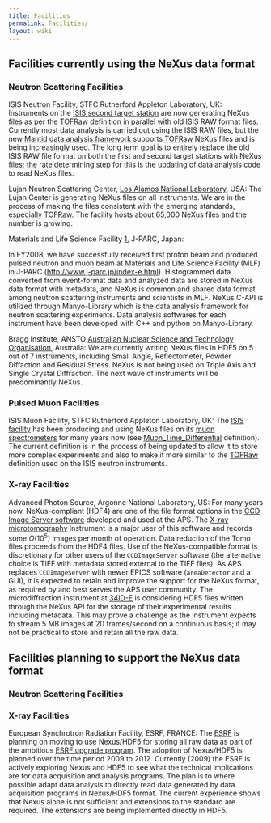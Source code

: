 ```yaml
---
title: Facilities
permalink: Facilities/
layout: wiki
---
```


Facilities currently using the NeXus data format
------------------------------------------------

### Neutron Scattering Facilities

ISIS Neutron Facility, STFC Rutherford Appleton Laboratory, UK: Instruments on the [ISIS second target station](http://ts-2.isis.rl.ac.uk/) are now generating NeXus files as per the [TOFRaw](TOFRaw "wikilink") definition in parallel with old ISIS RAW format files. Currently most data analysis is carried out using the ISIS RAW files, but the new [Mantid data analysis framework](http://www.mantidproject.org/) supports [TOFRaw](TOFRaw "wikilink") NeXus files and is being increasingly used. The long term goal is to entirely replace the old ISIS RAW file format on both the first and second target stations with NeXus files; the rate determining step for this is the updating of data analysis code to read NeXus files.  

<!-- -->

Lujan Neutron Scattering Center, [Los Alamos National Laboratory](http://lansce.lanl.gov/lujan), USA: The Lujan Center is generating NeXus files on all instruments. We are in the process of making the files consistent with the emerging standards, especially [TOFRaw](TOFRaw "wikilink"). The facility hosts about 65,000 NeXus files and the number is growing.  

<!-- -->

Materials and Life Science Facility [1](http://www.j-parc.jp/index-e.html), J-PARC, Japan:  

In FY2008, we have successfully received first proton beam and produced
pulsed neutron and muon beam at Materials and Life Science Facility
(MLF) in J-PARC (http://www.j-parc.jp/index-e.html). Histogrammed data
converted from event-format data and analyzed data are stored in NeXus
data format with metadata, and NeXus is common and shared data format
among neutron scattering instruments and scientists in MLF. NeXus C-API
is utilized through Manyo-Library which is the data analysis framework
for neutron scattering experiments. Data analysis softwares for each
instrument have been developed with C++ and python on Manyo-Library.

Bragg Institute, ANSTO [Australian Nuclear Science and Technology Organisation](http://www.ansto.gov.au/research/bragg_institute), Australia: We are currently writing NeXus files in HDF5 on 5 out of 7 instruments, including Small Angle, Reflectometer, Powder Diffaction and Residual Stress. NeXus is not being used on Triple Axis and Single Crystal Diffraction. The next wave of instruments will be predominantly NeXus.  

### Pulsed Muon Facilities

ISIS Muon Facility, STFC Rutherford Appleton Laboratory, UK: The [ISIS facility](http://www.isis.rl.ac.uk/) has been producing and using NeXus files on its [muon spectrometers](http://www.isis.rl.ac.uk/muons/) for many years now (see [Muon\_Time\_Differential](Muon_Time_Differential "wikilink") definition). The current definition is in the process of being updated to allow it to store more complex experiments and also to make it more similar to the [TOFRaw](TOFRaw "wikilink") definition used on the ISIS neutron instruments.  

### X-ray Facilities

Advanced Photon Source, Argonne National Laboratory, US: For many years now, NeXus-compliant (HDF4) are one of the file format options in the [CCD Image Server software](http://www.aps.anl.gov/bcda/dataAcq/) developed and used at the APS. The [X-ray microtomography](http://www.aps.anl.gov/Xray_Science_Division/Xray_Microscopy_and_Imaging/Science_and_Research/Techniques/Tomography) instrument is a major user of this software and records some *O*(10<sup>5</sup>) images per month of operation. Data reduction of the Tomo files proceeds from the HDF4 files. Use of the NeXus-compatible format is discretionary for other users of the `CCDImageServer` software (the alternative choice is TIFF with metadata stored external to the TIFF files). As APS replaces `CCDImageServer` with newer EPICS software (`areaDetector` and a GUI), it is expected to retain and improve the support for the NeXus format, as required by and best serves the APS user community. The microdiffraction instrument at [34ID-E](http://www.aps.anl.gov/Sectors/33_34/microdiff/) is considering HDF5 files written through the NeXus API for the storage of their experimental results including metadata. This may prove a challenge as the instrument expects to stream 5 MB images at 20 frames/second on a continuous basis; it may not be practical to store and retain all the raw data.  

Facilities planning to support the NeXus data format
----------------------------------------------------

### Neutron Scattering Facilities

### X-ray Facilities

European Synchrotron Radiation Facility, ESRF, FRANCE: The [ESRF](http://www.esrf.eu) is planning on moving to use Nexus/HDF5 for storing all raw data as part of the ambitious [ESRF upgrade program](http://www.esrf.eu/Upgrade). The adoption of Nexus/HDF5 is planned over the time period 2009 to 2012. Currently (2009) the ESRF is actively exploring Nexus and HDF5 to see what the technical implications are for data acquisition and analysis programs. The plan is to where possible adapt data analysis to directly read data generated by data acquisition programs in Nexus/HDF5 format. The current experience shows that Nexus alone is not sufficient and extensions to the standard are required. The extensions are being implemented directly in HDF5.  
